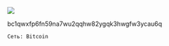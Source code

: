 ![](https://notabug.org/fftcc/Buy-me-a-coffee/raw/main/btc/qr-btc.png)

bc1qwxfp6fn59na7wu2qqhw82ygqk3hwgfw3ycau6q

`Сеть: Bitcoin`